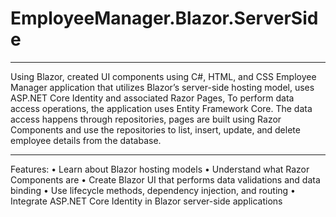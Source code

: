 # EmployeeManager.Blazor.ServerSide

***
Using Blazor, created UI components using C#, HTML, and CSS
Employee Manager application that utilizes Blazor’s server-side hosting model, uses ASP.NET Core
Identity and associated Razor Pages, To perform
data access operations, the application uses Entity Framework Core. The data access
happens through repositories, pages are built using Razor Components
and use the repositories to list, insert, update, and delete employee details from the
database.
***

Features: 
• Learn about Blazor hosting models
• Understand what Razor Components are
• Create Blazor UI that performs data validations and data binding
• Use lifecycle methods, dependency injection, and routing
• Integrate ASP.NET Core Identity in Blazor server-side applications
